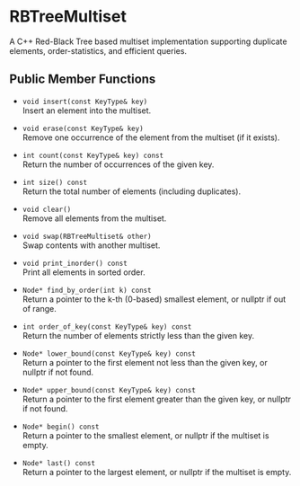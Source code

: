 # RBTreeMultiset

A C++ Red-Black Tree based multiset implementation supporting duplicate elements, order-statistics, and efficient queries.

## Public Member Functions

- `void insert(const KeyType& key)`  
  Insert an element into the multiset.

- `void erase(const KeyType& key)`  
  Remove one occurrence of the element from the multiset (if it exists).

- `int count(const KeyType& key) const`  
  Return the number of occurrences of the given key.

- `int size() const`  
  Return the total number of elements (including duplicates).

- `void clear()`  
  Remove all elements from the multiset.

- `void swap(RBTreeMultiset& other)`  
  Swap contents with another multiset.

- `void print_inorder() const`  
  Print all elements in sorted order.

- `Node* find_by_order(int k) const`  
  Return a pointer to the k-th (0-based) smallest element, or nullptr if out of range.

- `int order_of_key(const KeyType& key) const`  
  Return the number of elements strictly less than the given key.

- `Node* lower_bound(const KeyType& key) const`  
  Return a pointer to the first element not less than the given key, or nullptr if not found.

- `Node* upper_bound(const KeyType& key) const`  
  Return a pointer to the first element greater than the given key, or nullptr if not found.

- `Node* begin() const`  
  Return a pointer to the smallest element, or nullptr if the multiset is empty.

- `Node* last() const`  
  Return a pointer to the largest element, or nullptr if the multiset is empty.
